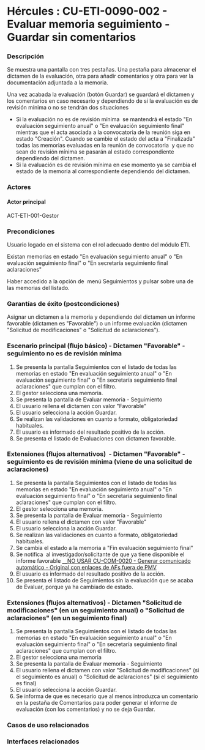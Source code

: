 # Hércules : CU\-ETI\-0090\-002 \- Evaluar memoria seguimiento \- Guardar sin comentarios







### Descripción

Se muestra una pantalla con tres pestañas. Una pestaña para almacenar el dictamen de la evaluación, otra para añadir comentarios y otra para ver la documentación adjuntada a la memoria.

Una vez acabada la evaluación (botón Guardar) se guardará el dictamen y los comentarios en caso necesario y dependiendo de si la evaluación es de revisión mínima o no se tendrán dos situaciones

* Si la evaluación no es de revisión mínima  se mantendrá el estado "En evaluación seguimiento anual" o "En evaluación seguimiento final" mientras que el acta asociada a la convocatoria de la reunión siga en estado "Creación". Cuando se cambie el estado del acta a "Finalizada" todas las memorias evaluadas en la reunión de convocatoria  y que no sean de revisión mínima se pasarán al estado correspondiente dependiendo del dictamen.
* Si la evaluación es de revisión mínima en ese momento ya se cambia el estado de la memoria al correspondiente dependiendo del dictamen.

### Actores

#### Actor principal

ACT\-ETI\-001\-Gestor

### Precondiciones

Usuario logado en el sistema con el rol adecuado dentro del módulo ETI.

Existan memorias en estado "En evaluación seguimiento anual" o "En evaluación seguimiento final" o "En secretaría seguimiento final aclaraciones"

Haber accedido a la opción de  menú Seguimientos y pulsar sobre una de las memorias del listado.

### Garantías de éxito (postcondiciones)

Asignar un dictamen a la memoria y dependiendo del dictamen un informe favorable (dictamen es "Favorable") o un informe evaluación (dictamen "Solicitud de modificaciones" o "Solicitud de aclaraciones").

### Escenario principal (flujo básico) \- Dictamen "Favorable" \- seguimiento no es de revisión mínima

1. Se presenta la pantalla Seguimientos con el listado de todas las memorias en estado "En evaluación seguimiento anual" o "En evaluación seguimiento final" o "En secretaría seguimiento final aclaraciones" que cumplan con el filtro.
2. El gestor selecciona una memoria.
3. Se presenta la pantalla de Evaluar memoria \- Seguimiento
4. El usuario rellena el dictamen con valor "Favorable"
5. El usuario selecciona la acción Guardar.
6. Se realizan las validaciones en cuanto a formato, obligatoriedad habituales.
7. El usuario es informado del resultado positivo de la acción.
8. Se presenta el listado de Evaluaciones con dictamen favorable.

### Extensiones (flujos alternativos)  \- Dictamen "Favorable" \- seguimiento es de revisión mínima (viene de una solicitud de aclaraciones)

1. Se presenta la pantalla Seguimientos con el listado de todas las memorias en estado "En evaluación seguimiento anual" o "En evaluación seguimiento final" o "En secretaría seguimiento final aclaraciones" que cumplan con el filtro.
2. El gestor selecciona una memoria.
3. Se presenta la pantalla de Evaluar memoria \- Seguimiento
4. El usuario rellena el dictamen con valor "Favorable"
5. El usuario selecciona la acción Guardar.
6. Se realizan las validaciones en cuanto a formato, obligatoriedad habituales.
7. Se cambia el estado a la memoria a "Fin evaluación seguimiento final"
8. Se notifica  al investigador/solicitante de que ya tiene disponible el informe favorable [\_\_NO USAR CU\-COM\-0020 \- Generar comunicado automático \- Original con enlaces de AFs fuera de PMV](https://confluence.um.es/confluence/pages/createpage.action?spaceKey=HERCULES&title=__NO+USAR+CU-COM-0020+-+Generar+comunicado+autom%C3%A1tico+-+Original+con+enlaces+de+AFs+fuera+de+PMV&linkCreation=true&fromPageId=597853348 "/confluence/pages/createpage.action?spaceKey=HERCULES&title=__NO+USAR+CU-COM-0020+-+Generar+comunicado+autom%C3%A1tico+-+Original+con+enlaces+de+AFs+fuera+de+PMV&linkCreation=true&fromPageId=597853348")
9. El usuario es informado del resultado positivo de la acción.
10. Se presenta el listado de Seguimientos sin la evaluación que se acaba de Evaluar, porque ya ha cambiado de estado.

### Extensiones (flujos alternativos) \- Dictamen "Solicitud de modificaciones" (en un seguimiento anual) o "Solicitud de aclaraciones" (en un seguimiento final)

1. Se presenta la pantalla Seguimientos con el listado de todas las memorias en estado "En evaluación seguimiento anual" o "En evaluación seguimiento final" o "En secretaría seguimiento final aclaraciones" que cumplan con el filtro.
2. El gestor selecciona una memoria
3. Se presenta la pantalla de Evaluar memoria \- Seguimiento
4. El usuario rellena el dictamen con valor "Solicitud de modificaciones" (si el seguimiento es anual) o "Solicitud de aclaraciones" (si el seguimiento es final)
5. El usuario selecciona la acción Guardar.
6. Se informa de que es necesario que al menos introduzca un comentario en la pestaña de Comentarios para poder generar el informe de evaluación (con los comentarios) y no se deja Guardar.






### Casos de uso relacionados







### Interfaces relacionados









